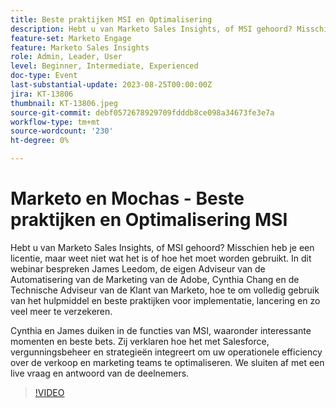```yaml
---
title: Beste praktijken MSI en Optimalisering
description: Hebt u van Marketo Sales Insights, of MSI gehoord? Misschien heb je een licentie, maar weet niet wat het is of hoe het moet worden gebruikt. In dit webinar bespreken James Leedom, de eigen Adviseur van de Automatisering van de Marketing van de Adobe, Cynthia Chang en de Technische Adviseur van de Klant van Marketo, hoe te om volledig gebruik van het hulpmiddel en beste praktijken voor implementatie, lancering en zo veel meer te verzekeren. Cynthia en James duiken in de eigenschappen van MSI met inbegrip van interessante momenten en beste wedden. Zij verklaren hoe het met Salesforce, vergunningsbeheer en strategieën integreert om uw operationele efficiency over de verkoop en marketing teams te optimaliseren. We sluiten af met een live vraag en antwoord van de deelnemers.
feature-set: Marketo Engage
feature: Marketo Sales Insights
role: Admin, Leader, User
level: Beginner, Intermediate, Experienced
doc-type: Event
last-substantial-update: 2023-08-25T00:00:00Z
jira: KT-13806
thumbnail: KT-13806.jpeg
source-git-commit: debf0572678929709fdddb8ce098a34673fe3e7a
workflow-type: tm+mt
source-wordcount: '230'
ht-degree: 0%

---
```



# Marketo en Mochas - Beste praktijken en Optimalisering MSI

Hebt u van Marketo Sales Insights, of MSI gehoord? Misschien heb je een licentie, maar weet niet wat het is of hoe het moet worden gebruikt. In dit webinar bespreken James Leedom, de eigen Adviseur van de Automatisering van de Marketing van de Adobe, Cynthia Chang en de Technische Adviseur van de Klant van Marketo, hoe te om volledig gebruik van het hulpmiddel en beste praktijken voor implementatie, lancering en zo veel meer te verzekeren.

Cynthia en James duiken in de functies van MSI, waaronder interessante momenten en beste bets. Zij verklaren hoe het met Salesforce, vergunningsbeheer en strategieën integreert om uw operationele efficiency over de verkoop en marketing teams te optimaliseren. We sluiten af met een live vraag en antwoord van de deelnemers.

>[!VIDEO](https://video.tv.adobe.com/v/3422797?learn=on)
